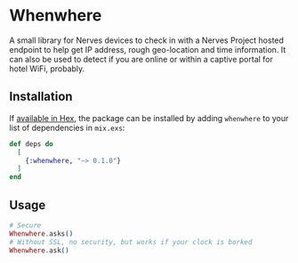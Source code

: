 # Whenwhere

A small library for Nerves devices to check in with a Nerves Project hosted endpoint to help get IP address, rough geo-location and time information. It can also be used to detect if you are online or within a captive portal for hotel WiFi, probably.

## Installation

If [available in Hex](https://hex.pm/docs/publish), the package can be installed
by adding `whenwhere` to your list of dependencies in `mix.exs`:

```elixir
def deps do
  [
    {:whenwhere, "~> 0.1.0"}
  ]
end
```

## Usage

```elixir
# Secure
Whenwhere.asks()
# Without SSL, no security, but works if your clock is borked
Whenwhere.ask()
```